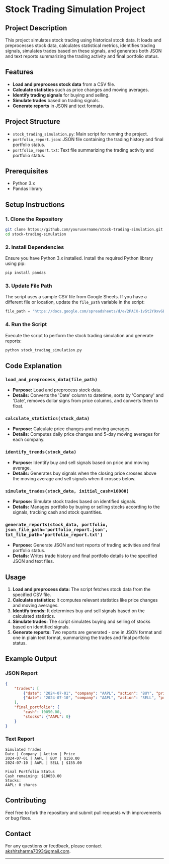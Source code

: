 

# Stock Trading Simulation Project

## Project Description

This project simulates stock trading using historical stock data. It loads and preprocesses stock data, calculates statistical metrics, identifies trading signals, simulates trades based on these signals, and generates both JSON and text reports summarizing the trading activity and final portfolio status.

## Features

- **Load and preprocess stock data** from a CSV file.
- **Calculate statistics** such as price changes and moving averages.
- **Identify trading signals** for buying and selling.
- **Simulate trades** based on trading signals.
- **Generate reports** in JSON and text formats.

## Project Structure

- `stock_trading_simulation.py`: Main script for running the project.
- `portfolio_report.json`: JSON file containing the trading history and final portfolio status.
- `portfolio_report.txt`: Text file summarizing the trading activity and portfolio status.

## Prerequisites

- Python 3.x
- Pandas library

## Setup Instructions

### 1. Clone the Repository

```bash
git clone https://github.com/yourusername/stock-trading-simulation.git
cd stock-trading-simulation
```

### 2. Install Dependencies

Ensure you have Python 3.x installed. Install the required Python library using pip:

```bash
pip install pandas
```

### 3. Update File Path

The script uses a sample CSV file from Google Sheets. If you have a different file or location, update the `file_path` variable in the script:

```python
file_path = 'https://docs.google.com/spreadsheets/d/e/2PACX-1vSt2Y9xvGE-fIGK4Bgqgj86QlKVkVr7a-DESPYea7QRYvjFNZuf5w5I59RDKRTbS0eh61Qmq45M-C4X/pub?output=csv'
```

### 4. Run the Script

Execute the script to perform the stock trading simulation and generate reports:

```bash
python stock_trading_simulation.py
```

## Code Explanation

### `load_and_preprocess_data(file_path)`

- **Purpose:** Load and preprocess stock data.
- **Details:** Converts the 'Date' column to datetime, sorts by 'Company' and 'Date', removes dollar signs from price columns, and converts them to float.

### `calculate_statistics(stock_data)`

- **Purpose:** Calculate price changes and moving averages.
- **Details:** Computes daily price changes and 5-day moving averages for each company.

### `identify_trends(stock_data)`

- **Purpose:** Identify buy and sell signals based on price and moving average.
- **Details:** Generates buy signals when the closing price crosses above the moving average and sell signals when it crosses below.

### `simulate_trades(stock_data, initial_cash=10000)`

- **Purpose:** Simulate stock trades based on identified signals.
- **Details:** Manages portfolio by buying or selling stocks according to the signals, tracking cash and stock quantities.

### `generate_reports(stock_data, portfolio, json_file_path='portfolio_report.json', txt_file_path='portfolio_report.txt')`

- **Purpose:** Generate JSON and text reports of trading activities and final portfolio status.
- **Details:** Writes trade history and final portfolio details to the specified JSON and text files.

## Usage

1. **Load and preprocess data:** The script fetches stock data from the specified CSV file.
2. **Calculate statistics:** It computes relevant statistics like price changes and moving averages.
3. **Identify trends:** It determines buy and sell signals based on the calculated statistics.
4. **Simulate trades:** The script simulates buying and selling of stocks based on identified signals.
5. **Generate reports:** Two reports are generated - one in JSON format and one in plain text format, summarizing the trades and final portfolio status.

## Example Output

### JSON Report

```json
{
    "trades": [
        {"date": "2024-07-01", "company": "AAPL", "action": "BUY", "price": 150.00},
        {"date": "2024-07-10", "company": "AAPL", "action": "SELL", "price": 155.00}
    ],
    "final_portfolio": {
        "cash": 10050.00,
        "stocks": {"AAPL": 0}
    }
}
```

### Text Report

```
Simulated Trades
Date | Company | Action | Price
2024-07-01 | AAPL | BUY | $150.00
2024-07-10 | AAPL | SELL | $155.00

Final Portfolio Status
Cash remaining: $10050.00
Stocks:
AAPL: 0 shares
```

## Contributing

Feel free to fork the repository and submit pull requests with improvements or bug fixes.


## Contact

For any questions or feedback, please contact [akshitsharma7093@gmail.com](mailto:your-email@example.com).

---

